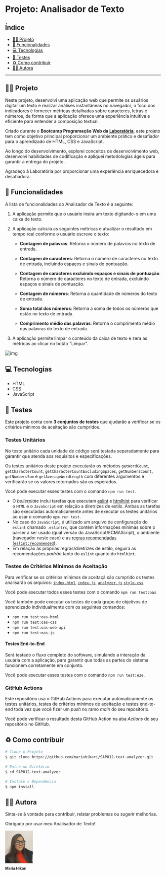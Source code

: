 # Projeto: Analisador de Texto

## Índice

- [👩‍💻 Projeto](#-projeto)
- [🧠 Funcionalidades](#-funcionalidades)
- [💻 Tecnologias](#-tecnologias)
- [🔎 Testes](#-testes)
- [♻️ Como contribuir](#-como-contribuir)
- [💁‍♀️ Autora](#-autora)

---


## 👩‍💻 Projeto
      
Neste projeto, desenvolvi uma aplicação web que permite os usuários digitar um texto e realizar análises instantâneas no navegador, o foco dos indicadores é fornecer métricas detalhadas sobre caracteres, letras e números, de forma que a aplicação oferece uma experiência intuitiva e eficiente para entender a composição textual.

Criado durante o **Bootcamp Programação Web da [Laboratória](https://www.laboratoria.la/br)**, este projeto tem como objetivo principal proporcionar um ambiente prático e desafiador para o aprendizado de HTML, CSS e JavaScript. 

Ao longo do desenvolvimento, explorei conceitos de desenvolvimento web, desenvolvi habilidades de codificação e apliquei metodologias ágeis para garantir a entrega do projeto.

Agradeço à Laboratória por proporcionar uma experiência enriquecedora e desafiadora.


## 🧠 Funcionalidades

A lista de funcionalidades do Analisador de Texto é a seguinte:

1. A aplicação permite que o usuário insira um texto digitando-o em uma caixa de texto.

2. A aplicação calcula as seguintes métricas e atualizar o resultado em tempo real conforme o usuário escreve o texto:

    - **Contagem de palavras**: Retorna o número de palavras no texto de entrada.
      
    - **Contagem de caracteres**: Retorna o número de caracteres no texto de entrada, incluindo espaços e sinais de pontuação.
      
    - **Contagem de caracteres excluindo espaços e sinais de pontuação**: Retorna o número de caracteres no texto de entrada, excluindo espaços e sinais de pontuação.
      
    - **Contagem de números**: Retorna a quantidade de números do texto de entrada.
      
    - **Soma total dos números**: Retorna a soma de todos os números que estão no texto de entrada.
      
    - **Comprimento médio das palavras**: Retorna o comprimento médio das palavras do texto de entrada.


3. A aplicação permite limpar o conteúdo da caixa de texto e zera as métricas ao clicar no botão "Limpar".

![img](https://github.com/Laboratoria/SAP012-text-analyzer/assets/152895146/49ad229a-4544-4665-ac13-b658e51065ae)


## 💻 Tecnologias 

  + HTML
  + CSS
  + JavaScript


## 🔎 Testes

Este projeto conta com **3 conjuntos de testes** que ajudarão a verificar se os critérios mínimos de aceitação são cumpridos.

### Testes Unitários

No teste unitário cada unidade de código será testada separadamente para garantir que atenda aos requisitos e especificações.

Os testes unitários deste projeto executarão os métodos `getWordCount`, `getCharacterCount`, `getCharacterCountExcludingSpaces`, `getNumbersCount`, `getNumbersSum` e `getAverageWordLength` com diferentes argumentos e verificarão se os valores retornados são os esperados.

Você pode executar esses testes com o comando `npm run test`.

  + O _boilerplate_ inclui tarefas que executam [eslint](https://eslint.org/) e [htmlhint](https://github.com/yaniswang/HTMLHint) para verificar o `HTML` e o `JavaScript` em relação a diretrizes de estilo. Ambas as tarefas são executadas automaticamente antes de executar os testes unitários ao usar o comando `npm run test`.
  + No caso do `JavaScript`, é utilizado um arquivo de configuração do `eslint` chamado `.eslintrc`, que contém informações mínimas sobre o parser a ser usado (qual versão do JavaScript/ECMAScript), o ambiente (navegador neste caso) e as [regras recomendadas (`eslint:recommended`)](https://eslint.org/docs/rules/).
  + Em relação às próprias regras/diretrizes de estilo, seguirá as recomendações _padrão_ tanto do `eslint` quanto do `htmlhint`.

### Testes de Critérios Mínimos de Aceitação

Para verificar se os critérios mínimos de aceitaçã são cumprido os testes analisarão os arquivos:
[`index.html`](src/index.html),
[`index.js`](src/index.html),
[`analyzer.js`](src/analyzer.js)
[`style.css`](src/style.css)

Você pode executar todos esses testes com o comando `npm run test:oas`

Você também pode executar os testes de cada grupo de objetivos de aprendizado individualmente com os seguintes comandos:

- `npm run test:oas-html`
- `npm run test:oas-css`
- `npm run test:oas-web-api`
- `npm run test:oas-js`

#### Testes End-to-End

Será testado o fluxo completo do software, simulando a interação da usuária com a aplicação, para garantir que todas as partes do sistema funcionem corretamente em conjunto.

Você pode executar esses testes com o comando `npm run test:e2e`.

### GitHub Actions

Este repositório usa o GitHub Actions para executar automaticamente os testes unitários, testes de critérios mínimos de aceitação e testes end-to-end toda vez que você fizer um _push_ no ramo _main_ do seu repositório.

Você pode verificar o resultado desta GitHub Action na aba _Actions_ do seu repositório no GitHub.


## ♻️ Como contribuir 

```bash
# Clone o Projeto
$ git clone https://github.com/mariahikari/SAP012-text-analyzer.git
```

```bash
# Entre no Diretório
$ cd SAP012-text-analyzer
```

```bash
# Instale a Dependência
$ npm install
```


## 💁‍♀️ Autora

Sinta-se à vontade para contribuir, relatar problemas ou sugerir melhorias. 

Obrigado por usar meu Analisador de Texto!


<a href="https://github.com/mariahikari">
<img src="Autora.jpg" width="90px"
<br>
<br>
  <sub><b>Maria Hikari</b></sub></a>






